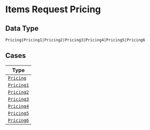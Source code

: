 
# Items Request Pricing

## Data Type

`Pricing|Pricing1|Pricing2|Pricing3|Pricing4|Pricing5|Pricing6`

## Cases

| Type |
|  --- |
| [`Pricing`](../../../doc/models/pricing.md) |
| [`Pricing1`](../../../doc/models/pricing-1.md) |
| [`Pricing2`](../../../doc/models/pricing-2.md) |
| [`Pricing3`](../../../doc/models/pricing-3.md) |
| [`Pricing4`](../../../doc/models/pricing-4.md) |
| [`Pricing5`](../../../doc/models/pricing-5.md) |
| [`Pricing6`](../../../doc/models/pricing-6.md) |

